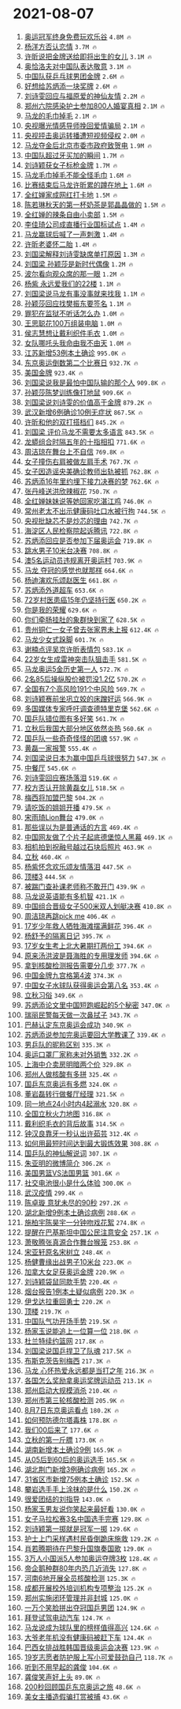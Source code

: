 # 2021-08-07

1. [奥运冠军终身免费玩欢乐谷](https://s.weibo.com/weibo?q=%23%E5%A5%A5%E8%BF%90%E5%86%A0%E5%86%9B%E7%BB%88%E8%BA%AB%E5%85%8D%E8%B4%B9%E7%8E%A9%E6%AC%A2%E4%B9%90%E8%B0%B7%23&Refer=top) `4.8M 🔥`
1. [杨洋方否认恋情](https://s.weibo.com/weibo?q=%23%E6%9D%A8%E6%B4%8B%E6%96%B9%E5%90%A6%E8%AE%A4%E6%81%8B%E6%83%85%23&Refer=top) `3.7M 🔥`
1. [许昕说把金牌送给即将出生的女儿](https://s.weibo.com/weibo?q=%23%E8%AE%B8%E6%98%95%E8%AF%B4%E6%8A%8A%E9%87%91%E7%89%8C%E9%80%81%E7%BB%99%E5%8D%B3%E5%B0%86%E5%87%BA%E7%94%9F%E7%9A%84%E5%A5%B3%E5%84%BF%23&Refer=top) `3.1M 🔥`
1. [奥恰洛夫对中国队表达敬意](https://s.weibo.com/weibo?q=%23%E5%A5%A5%E6%81%B0%E6%B4%9B%E5%A4%AB%E5%AF%B9%E4%B8%AD%E5%9B%BD%E9%98%9F%E8%A1%A8%E8%BE%BE%E6%95%AC%E6%84%8F%23&Refer=top) `3.1M 🔥`
1. [中国队获乒乓球男团金牌](https://s.weibo.com/weibo?q=%23%E4%B8%AD%E5%9B%BD%E9%98%9F%E8%8E%B7%E4%B9%92%E4%B9%93%E7%90%83%E7%94%B7%E5%9B%A2%E9%87%91%E7%89%8C%23&Refer=top) `2.6M 🔥`
1. [好想给苏炳添一块奖牌](https://s.weibo.com/weibo?q=%23%E5%A5%BD%E6%83%B3%E7%BB%99%E8%8B%8F%E7%82%B3%E6%B7%BB%E4%B8%80%E5%9D%97%E5%A5%96%E7%89%8C%23&Refer=top) `2.6M 🔥`
1. [刘诗雯回应与福原爱的神仙友情](https://s.weibo.com/weibo?q=%23%E5%88%98%E8%AF%97%E9%9B%AF%E5%9B%9E%E5%BA%94%E4%B8%8E%E7%A6%8F%E5%8E%9F%E7%88%B1%E7%9A%84%E7%A5%9E%E4%BB%99%E5%8F%8B%E6%83%85%23&Refer=top) `2.2M 🔥`
1. [郑州六院感染护士参加800人婚宴真相](https://s.weibo.com/weibo?q=%23%E9%83%91%E5%B7%9E%E5%85%AD%E9%99%A2%E6%84%9F%E6%9F%93%E6%8A%A4%E5%A3%AB%E5%8F%82%E5%8A%A0800%E4%BA%BA%E5%A9%9A%E5%AE%B4%E7%9C%9F%E7%9B%B8%23&Refer=top) `2.1M 🔥`
1. [马龙的毛巾掉毛](https://s.weibo.com/weibo?q=%23%E9%A9%AC%E9%BE%99%E7%9A%84%E6%AF%9B%E5%B7%BE%E6%8E%89%E6%AF%9B%23&Refer=top) `2.1M 🔥`
1. [央视曝光情感导师挽回爱情骗局](https://s.weibo.com/weibo?q=%23%E5%A4%AE%E8%A7%86%E6%9B%9D%E5%85%89%E6%83%85%E6%84%9F%E5%AF%BC%E5%B8%88%E6%8C%BD%E5%9B%9E%E7%88%B1%E6%83%85%E9%AA%97%E5%B1%80%23&Refer=top) `2.1M 🔥`
1. [央视抨击奥运转播遭短视频侵权](https://s.weibo.com/weibo?q=%23%E5%A4%AE%E8%A7%86%E6%8A%A8%E5%87%BB%E5%A5%A5%E8%BF%90%E8%BD%AC%E6%92%AD%E9%81%AD%E7%9F%AD%E8%A7%86%E9%A2%91%E4%BE%B5%E6%9D%83%23&Refer=top) `2.0M 🔥`
1. [马龙夺金后北京市委市政府致贺电](https://s.weibo.com/weibo?q=%23%E9%A9%AC%E9%BE%99%E5%A4%BA%E9%87%91%E5%90%8E%E5%8C%97%E4%BA%AC%E5%B8%82%E5%A7%94%E5%B8%82%E6%94%BF%E5%BA%9C%E8%87%B4%E8%B4%BA%E7%94%B5%23&Refer=top) `1.9M 🔥`
1. [中国队超过牙买加的瞬间](https://s.weibo.com/weibo?q=%23%E4%B8%AD%E5%9B%BD%E9%98%9F%E8%B6%85%E8%BF%87%E7%89%99%E4%B9%B0%E5%8A%A0%E7%9A%84%E7%9E%AC%E9%97%B4%23&Refer=top) `1.7M 🔥`
1. [刘诗颖获女子标枪金牌](https://s.weibo.com/weibo?q=%23%E5%88%98%E8%AF%97%E9%A2%96%E8%8E%B7%E5%A5%B3%E5%AD%90%E6%A0%87%E6%9E%AA%E9%87%91%E7%89%8C%23&Refer=top) `1.7M 🔥`
1. [马龙毛巾掉毛不能全怪毛巾](https://s.weibo.com/weibo?q=%23%E9%A9%AC%E9%BE%99%E6%AF%9B%E5%B7%BE%E6%8E%89%E6%AF%9B%E4%B8%8D%E8%83%BD%E5%85%A8%E6%80%AA%E6%AF%9B%E5%B7%BE%23&Refer=top) `1.6M 🔥`
1. [比赛结束后马龙许昕累的蹲在地上](https://s.weibo.com/weibo?q=%23%E6%AF%94%E8%B5%9B%E7%BB%93%E6%9D%9F%E5%90%8E%E9%A9%AC%E9%BE%99%E8%AE%B8%E6%98%95%E7%B4%AF%E7%9A%84%E8%B9%B2%E5%9C%A8%E5%9C%B0%E4%B8%8A%23&Refer=top) `1.6M 🔥`
1. [全红婵家成网红打卡地](https://s.weibo.com/weibo?q=%23%E5%85%A8%E7%BA%A2%E5%A9%B5%E5%AE%B6%E6%88%90%E7%BD%91%E7%BA%A2%E6%89%93%E5%8D%A1%E5%9C%B0%23&Refer=top) `1.5M 🔥`
1. [陈若琳秋天的第一杯奶茶是郭晶晶做的](https://s.weibo.com/weibo?q=%23%E9%99%88%E8%8B%A5%E7%90%B3%E7%A7%8B%E5%A4%A9%E7%9A%84%E7%AC%AC%E4%B8%80%E6%9D%AF%E5%A5%B6%E8%8C%B6%E6%98%AF%E9%83%AD%E6%99%B6%E6%99%B6%E5%81%9A%E7%9A%84%23&Refer=top) `1.5M 🔥`
1. [全红婵的辣条自由小卖部](https://s.weibo.com/weibo?q=%23%E5%85%A8%E7%BA%A2%E5%A9%B5%E7%9A%84%E8%BE%A3%E6%9D%A1%E8%87%AA%E7%94%B1%E5%B0%8F%E5%8D%96%E9%83%A8%23&Refer=top) `1.5M 🔥`
1. [李佳琦公司成直播行业国标试点](https://s.weibo.com/weibo?q=%23%E6%9D%8E%E4%BD%B3%E7%90%A6%E5%85%AC%E5%8F%B8%E6%88%90%E7%9B%B4%E6%92%AD%E8%A1%8C%E4%B8%9A%E5%9B%BD%E6%A0%87%E8%AF%95%E7%82%B9%23&Refer=top) `1.4M 🔥`
1. [马龙赢球后喊了一声刺激](https://s.weibo.com/weibo?q=%23%E9%A9%AC%E9%BE%99%E8%B5%A2%E7%90%83%E5%90%8E%E5%96%8A%E4%BA%86%E4%B8%80%E5%A3%B0%E5%88%BA%E6%BF%80%23&Refer=top) `1.4M 🔥`
1. [许昕老婆怀二胎](https://s.weibo.com/weibo?q=%23%E8%AE%B8%E6%98%95%E8%80%81%E5%A9%86%E6%80%80%E4%BA%8C%E8%83%8E%23&Refer=top) `1.4M 🔥`
1. [刘国梁解释刘诗雯缺席单打原因](https://s.weibo.com/weibo?q=%23%E5%88%98%E5%9B%BD%E6%A2%81%E8%A7%A3%E9%87%8A%E5%88%98%E8%AF%97%E9%9B%AF%E7%BC%BA%E5%B8%AD%E5%8D%95%E6%89%93%E5%8E%9F%E5%9B%A0%23&Refer=top) `1.3M 🔥`
1. [刘国梁 孙颖莎是新时代偶像](https://s.weibo.com/weibo?q=%E5%88%98%E5%9B%BD%E6%A2%81%20%E5%AD%99%E9%A2%96%E8%8E%8E%E6%98%AF%E6%96%B0%E6%97%B6%E4%BB%A3%E5%81%B6%E5%83%8F&Refer=top) `1.2M 🔥`
1. [波尔看向观众席的那一眼](https://s.weibo.com/weibo?q=%23%E6%B3%A2%E5%B0%94%E7%9C%8B%E5%90%91%E8%A7%82%E4%BC%97%E5%B8%AD%E7%9A%84%E9%82%A3%E4%B8%80%E7%9C%BC%23&Refer=top) `1.2M 🔥`
1. [杨紫 永远爱我们的22楼](https://s.weibo.com/weibo?q=%E6%9D%A8%E7%B4%AB%20%E6%B0%B8%E8%BF%9C%E7%88%B1%E6%88%91%E4%BB%AC%E7%9A%8422%E6%A5%BC&Refer=top) `1.1M 🔥`
1. [刘国梁说马龙有事没事就来找我](https://s.weibo.com/weibo?q=%23%E5%88%98%E5%9B%BD%E6%A2%81%E8%AF%B4%E9%A9%AC%E9%BE%99%E6%9C%89%E4%BA%8B%E6%B2%A1%E4%BA%8B%E5%B0%B1%E6%9D%A5%E6%89%BE%E6%88%91%23&Refer=top) `1.1M 🔥`
1. [孙颖莎回应找樊振东要签名](https://s.weibo.com/weibo?q=%23%E5%AD%99%E9%A2%96%E8%8E%8E%E5%9B%9E%E5%BA%94%E6%89%BE%E6%A8%8A%E6%8C%AF%E4%B8%9C%E8%A6%81%E7%AD%BE%E5%90%8D%23&Refer=top) `1.1M 🔥`
1. [罪犯在监狱不听话怎么办](https://s.weibo.com/weibo?q=%23%E7%BD%AA%E7%8A%AF%E5%9C%A8%E7%9B%91%E7%8B%B1%E4%B8%8D%E5%90%AC%E8%AF%9D%E6%80%8E%E4%B9%88%E5%8A%9E%23&Refer=top) `1.0M 🔥`
1. [王思聪花100万组装电脑](https://s.weibo.com/weibo?q=%23%E7%8E%8B%E6%80%9D%E8%81%AA%E8%8A%B1100%E4%B8%87%E7%BB%84%E8%A3%85%E7%94%B5%E8%84%91%23&Refer=top) `1.0M 🔥`
1. [侯志慧想让戴利织件毛衣](https://s.weibo.com/weibo?q=%23%E4%BE%AF%E5%BF%97%E6%85%A7%E6%83%B3%E8%AE%A9%E6%88%B4%E5%88%A9%E7%BB%87%E4%BB%B6%E6%AF%9B%E8%A1%A3%23&Refer=top) `1.0M 🔥`
1. [女队哪吒头我命由我不由天](https://s.weibo.com/weibo?q=%23%E5%A5%B3%E9%98%9F%E5%93%AA%E5%90%92%E5%A4%B4%E6%88%91%E5%91%BD%E7%94%B1%E6%88%91%E4%B8%8D%E7%94%B1%E5%A4%A9%23&Refer=top) `1.0M 🔥`
1. [江苏新增53例本土确诊](https://s.weibo.com/weibo?q=%23%E6%B1%9F%E8%8B%8F%E6%96%B0%E5%A2%9E53%E4%BE%8B%E6%9C%AC%E5%9C%9F%E7%A1%AE%E8%AF%8A%23&Refer=top) `995.0K 🔥`
1. [东京奥运倒数第二个比赛日](https://s.weibo.com/weibo?q=%23%E4%B8%9C%E4%BA%AC%E5%A5%A5%E8%BF%90%E5%80%92%E6%95%B0%E7%AC%AC%E4%BA%8C%E4%B8%AA%E6%AF%94%E8%B5%9B%E6%97%A5%23&Refer=top) `932.7K 🔥`
1. [美国金牌](https://s.weibo.com/weibo?q=%E7%BE%8E%E5%9B%BD%E9%87%91%E7%89%8C&Refer=top) `923.4K 🔥`
1. [刘国梁说我是最怕中国队输的那个人](https://s.weibo.com/weibo?q=%23%E5%88%98%E5%9B%BD%E6%A2%81%E8%AF%B4%E6%88%91%E6%98%AF%E6%9C%80%E6%80%95%E4%B8%AD%E5%9B%BD%E9%98%9F%E8%BE%93%E7%9A%84%E9%82%A3%E4%B8%AA%E4%BA%BA%23&Refer=top) `909.8K 🔥`
1. [孙颖莎陈梦训练像打地鼠](https://s.weibo.com/weibo?q=%23%E5%AD%99%E9%A2%96%E8%8E%8E%E9%99%88%E6%A2%A6%E8%AE%AD%E7%BB%83%E5%83%8F%E6%89%93%E5%9C%B0%E9%BC%A0%23&Refer=top) `909.6K 🔥`
1. [刘国梁说刘诗雯的价值高于金牌](https://s.weibo.com/weibo?q=%23%E5%88%98%E5%9B%BD%E6%A2%81%E8%AF%B4%E5%88%98%E8%AF%97%E9%9B%AF%E7%9A%84%E4%BB%B7%E5%80%BC%E9%AB%98%E4%BA%8E%E9%87%91%E7%89%8C%23&Refer=top) `879.2K 🔥`
1. [武汉新增6例确诊10例无症状](https://s.weibo.com/weibo?q=%23%E6%AD%A6%E6%B1%89%E6%96%B0%E5%A2%9E6%E4%BE%8B%E7%A1%AE%E8%AF%8A10%E4%BE%8B%E6%97%A0%E7%97%87%E7%8A%B6%23&Refer=top) `867.5K 🔥`
1. [许昕和他的双打搭档们](https://s.weibo.com/weibo?q=%23%E8%AE%B8%E6%98%95%E5%92%8C%E4%BB%96%E7%9A%84%E5%8F%8C%E6%89%93%E6%90%AD%E6%A1%A3%E4%BB%AC%23&Refer=top) `845.2K 🔥`
1. [刘国梁 评价马龙不需要太多语言](https://s.weibo.com/weibo?q=%E5%88%98%E5%9B%BD%E6%A2%81%20%E8%AF%84%E4%BB%B7%E9%A9%AC%E9%BE%99%E4%B8%8D%E9%9C%80%E8%A6%81%E5%A4%AA%E5%A4%9A%E8%AF%AD%E8%A8%80&Refer=top) `843.5K 🔥`
1. [龙蟒组合时隔五年的十指相扣](https://s.weibo.com/weibo?q=%23%E9%BE%99%E8%9F%92%E7%BB%84%E5%90%88%E6%97%B6%E9%9A%94%E4%BA%94%E5%B9%B4%E7%9A%84%E5%8D%81%E6%8C%87%E7%9B%B8%E6%89%A3%23&Refer=top) `771.6K 🔥`
1. [周洁琼在舞台上不自信](https://s.weibo.com/weibo?q=%23%E5%91%A8%E6%B4%81%E7%90%BC%E5%9C%A8%E8%88%9E%E5%8F%B0%E4%B8%8A%E4%B8%8D%E8%87%AA%E4%BF%A1%23&Refer=top) `769.8K 🔥`
1. [女子撞伤右肩被做左肩手术](https://s.weibo.com/weibo?q=%23%E5%A5%B3%E5%AD%90%E6%92%9E%E4%BC%A4%E5%8F%B3%E8%82%A9%E8%A2%AB%E5%81%9A%E5%B7%A6%E8%82%A9%E6%89%8B%E6%9C%AF%23&Refer=top) `767.7K 🔥`
1. [女子因造谣央美确诊教师出轨被抓](https://s.weibo.com/weibo?q=%23%E5%A5%B3%E5%AD%90%E5%9B%A0%E9%80%A0%E8%B0%A3%E5%A4%AE%E7%BE%8E%E7%A1%AE%E8%AF%8A%E6%95%99%E5%B8%88%E5%87%BA%E8%BD%A8%E8%A2%AB%E6%8A%93%23&Refer=top) `762.8K 🔥`
1. [苏炳添16年里约埋下接力决赛的梦](https://s.weibo.com/weibo?q=%23%E8%8B%8F%E7%82%B3%E6%B7%BB16%E5%B9%B4%E9%87%8C%E7%BA%A6%E5%9F%8B%E4%B8%8B%E6%8E%A5%E5%8A%9B%E5%86%B3%E8%B5%9B%E7%9A%84%E6%A2%A6%23&Refer=top) `762.6K 🔥`
1. [张丹峰送洪欣辣椒花](https://s.weibo.com/weibo?q=%23%E5%BC%A0%E4%B8%B9%E5%B3%B0%E9%80%81%E6%B4%AA%E6%AC%A3%E8%BE%A3%E6%A4%92%E8%8A%B1%23&Refer=top) `750.7K 🔥`
1. [全红婵妹妹说等她回家吃湛江鸡](https://s.weibo.com/weibo?q=%23%E5%85%A8%E7%BA%A2%E5%A9%B5%E5%A6%B9%E5%A6%B9%E8%AF%B4%E7%AD%89%E5%A5%B9%E5%9B%9E%E5%AE%B6%E5%90%83%E6%B9%9B%E6%B1%9F%E9%B8%A1%23&Refer=top) `746.0K 🔥`
1. [常州老太不出示健康码吐口水被行拘](https://s.weibo.com/weibo?q=%23%E5%B8%B8%E5%B7%9E%E8%80%81%E5%A4%AA%E4%B8%8D%E5%87%BA%E7%A4%BA%E5%81%A5%E5%BA%B7%E7%A0%81%E5%90%90%E5%8F%A3%E6%B0%B4%E8%A2%AB%E8%A1%8C%E6%8B%98%23&Refer=top) `744.5K 🔥`
1. [央视批缺芯不是炒芯的理由](https://s.weibo.com/weibo?q=%23%E5%A4%AE%E8%A7%86%E6%89%B9%E7%BC%BA%E8%8A%AF%E4%B8%8D%E6%98%AF%E7%82%92%E8%8A%AF%E7%9A%84%E7%90%86%E7%94%B1%23&Refer=top) `742.7K 🔥`
1. [海淀区人民检察院起诉腾讯](https://s.weibo.com/weibo?q=%23%E6%B5%B7%E6%B7%80%E5%8C%BA%E4%BA%BA%E6%B0%91%E6%A3%80%E5%AF%9F%E9%99%A2%E8%B5%B7%E8%AF%89%E8%85%BE%E8%AE%AF%23&Refer=top) `722.8K 🔥`
1. [苏炳添回应是否参加下届奥运会](https://s.weibo.com/weibo?q=%23%E8%8B%8F%E7%82%B3%E6%B7%BB%E5%9B%9E%E5%BA%94%E6%98%AF%E5%90%A6%E5%8F%82%E5%8A%A0%E4%B8%8B%E5%B1%8A%E5%A5%A5%E8%BF%90%E4%BC%9A%23&Refer=top) `719.8K 🔥`
1. [跳水男子10米台决赛](https://s.weibo.com/weibo?q=%23%E8%B7%B3%E6%B0%B4%E7%94%B7%E5%AD%9010%E7%B1%B3%E5%8F%B0%E5%86%B3%E8%B5%9B%23&Refer=top) `708.8K 🔥`
1. [澳5名运动员违规离开奥运村](https://s.weibo.com/weibo?q=%23%E6%BE%B35%E5%90%8D%E8%BF%90%E5%8A%A8%E5%91%98%E8%BF%9D%E8%A7%84%E7%A6%BB%E5%BC%80%E5%A5%A5%E8%BF%90%E6%9D%91%23&Refer=top) `703.9K 🔥`
1. [马龙 夺冠的感觉也就那样](https://s.weibo.com/weibo?q=%E9%A9%AC%E9%BE%99%20%E5%A4%BA%E5%86%A0%E7%9A%84%E6%84%9F%E8%A7%89%E4%B9%9F%E5%B0%B1%E9%82%A3%E6%A0%B7&Refer=top) `664.6K 🔥`
1. [杨迪演欢乐颂赵医生](https://s.weibo.com/weibo?q=%23%E6%9D%A8%E8%BF%AA%E6%BC%94%E6%AC%A2%E4%B9%90%E9%A2%82%E8%B5%B5%E5%8C%BB%E7%94%9F%23&Refer=top) `661.8K 🔥`
1. [苏炳添外道超车](https://s.weibo.com/weibo?q=%23%E8%8B%8F%E7%82%B3%E6%B7%BB%E5%A4%96%E9%81%93%E8%B6%85%E8%BD%A6%23&Refer=top) `653.6K 🔥`
1. [72岁村医患癌15年仍坚持行医](https://s.weibo.com/weibo?q=%2372%E5%B2%81%E6%9D%91%E5%8C%BB%E6%82%A3%E7%99%8C15%E5%B9%B4%E4%BB%8D%E5%9D%9A%E6%8C%81%E8%A1%8C%E5%8C%BB%23&Refer=top) `650.2K 🔥`
1. [你是我的荣耀](https://s.weibo.com/weibo?q=%E4%BD%A0%E6%98%AF%E6%88%91%E7%9A%84%E8%8D%A3%E8%80%80&Refer=top) `629.6K 🔥`
1. [你们牵肠挂肚的象群快到家了](https://s.weibo.com/weibo?q=%23%E4%BD%A0%E4%BB%AC%E7%89%B5%E8%82%A0%E6%8C%82%E8%82%9A%E7%9A%84%E8%B1%A1%E7%BE%A4%E5%BF%AB%E5%88%B0%E5%AE%B6%E4%BA%86%23&Refer=top) `628.5K 🔥`
1. [贵州铜仁一女子曾去张家界未上报](https://s.weibo.com/weibo?q=%23%E8%B4%B5%E5%B7%9E%E9%93%9C%E4%BB%81%E4%B8%80%E5%A5%B3%E5%AD%90%E6%9B%BE%E5%8E%BB%E5%BC%A0%E5%AE%B6%E7%95%8C%E6%9C%AA%E4%B8%8A%E6%8A%A5%23&Refer=top) `612.4K 🔥`
1. [马龙少女式跺脚](https://s.weibo.com/weibo?q=%23%E9%A9%AC%E9%BE%99%E5%B0%91%E5%A5%B3%E5%BC%8F%E8%B7%BA%E8%84%9A%23&Refer=top) `601.7K 🔥`
1. [谢楠点评吴京许昕表情包](https://s.weibo.com/weibo?q=%23%E8%B0%A2%E6%A5%A0%E7%82%B9%E8%AF%84%E5%90%B4%E4%BA%AC%E8%AE%B8%E6%98%95%E8%A1%A8%E6%83%85%E5%8C%85%23&Refer=top) `583.1K 🔥`
1. [22岁女生成雷神突击队狙击手](https://s.weibo.com/weibo?q=%2322%E5%B2%81%E5%A5%B3%E7%94%9F%E6%88%90%E9%9B%B7%E7%A5%9E%E7%AA%81%E5%87%BB%E9%98%9F%E7%8B%99%E5%87%BB%E6%89%8B%23&Refer=top) `581.5K 🔥`
1. [马龙奥运5金历史第一人](https://s.weibo.com/weibo?q=%23%E9%A9%AC%E9%BE%99%E5%A5%A5%E8%BF%905%E9%87%91%E5%8E%86%E5%8F%B2%E7%AC%AC%E4%B8%80%E4%BA%BA%23&Refer=top) `572.7K 🔥`
1. [2名85后操纵股价被罚没1.2亿](https://s.weibo.com/weibo?q=%232%E5%90%8D85%E5%90%8E%E6%93%8D%E7%BA%B5%E8%82%A1%E4%BB%B7%E8%A2%AB%E7%BD%9A%E6%B2%A11.2%E4%BA%BF%23&Refer=top) `570.2K 🔥`
1. [全国有7个高风险191个中风险](https://s.weibo.com/weibo?q=%23%E5%85%A8%E5%9B%BD%E6%9C%897%E4%B8%AA%E9%AB%98%E9%A3%8E%E9%99%A9191%E4%B8%AA%E4%B8%AD%E9%A3%8E%E9%99%A9%23&Refer=top) `569.7K 🔥`
1. [刘诗颖赛前坐巩立姣的床蹭好运](https://s.weibo.com/weibo?q=%23%E5%88%98%E8%AF%97%E9%A2%96%E8%B5%9B%E5%89%8D%E5%9D%90%E5%B7%A9%E7%AB%8B%E5%A7%A3%E7%9A%84%E5%BA%8A%E8%B9%AD%E5%A5%BD%E8%BF%90%23&Refer=top) `566.9K 🔥`
1. [多国媒体专家呼吁调查德特里克堡](https://s.weibo.com/weibo?q=%23%E5%A4%9A%E5%9B%BD%E5%AA%92%E4%BD%93%E4%B8%93%E5%AE%B6%E5%91%BC%E5%90%81%E8%B0%83%E6%9F%A5%E5%BE%B7%E7%89%B9%E9%87%8C%E5%85%8B%E5%A0%A1%23&Refer=top) `562.6K 🔥`
1. [国乒队错位图有多好笑](https://s.weibo.com/weibo?q=%23%E5%9B%BD%E4%B9%92%E9%98%9F%E9%94%99%E4%BD%8D%E5%9B%BE%E6%9C%89%E5%A4%9A%E5%A5%BD%E7%AC%91%23&Refer=top) `561.7K 🔥`
1. [立秋后我国大部分地区依然炎热](https://s.weibo.com/weibo?q=%23%E7%AB%8B%E7%A7%8B%E5%90%8E%E6%88%91%E5%9B%BD%E5%A4%A7%E9%83%A8%E5%88%86%E5%9C%B0%E5%8C%BA%E4%BE%9D%E7%84%B6%E7%82%8E%E7%83%AD%23&Refer=top) `560.6K 🔥`
1. [国乒队一些奇奇怪怪的团魂](https://s.weibo.com/weibo?q=%23%E5%9B%BD%E4%B9%92%E9%98%9F%E4%B8%80%E4%BA%9B%E5%A5%87%E5%A5%87%E6%80%AA%E6%80%AA%E7%9A%84%E5%9B%A2%E9%AD%82%23&Refer=top) `557.9K 🔥`
1. [黄磊一家报警](https://s.weibo.com/weibo?q=%23%E9%BB%84%E7%A3%8A%E4%B8%80%E5%AE%B6%E6%8A%A5%E8%AD%A6%23&Refer=top) `555.4K 🔥`
1. [刘国梁说日本为赢中国乒乓球很努力](https://s.weibo.com/weibo?q=%23%E5%88%98%E5%9B%BD%E6%A2%81%E8%AF%B4%E6%97%A5%E6%9C%AC%E4%B8%BA%E8%B5%A2%E4%B8%AD%E5%9B%BD%E4%B9%92%E4%B9%93%E7%90%83%E5%BE%88%E5%8A%AA%E5%8A%9B%23&Refer=top) `547.3K 🔥`
1. [中餐厅](https://s.weibo.com/weibo?q=%E4%B8%AD%E9%A4%90%E5%8E%85&Refer=top) `545.6K 🔥`
1. [刘诗雯回应赛场落泪](https://s.weibo.com/weibo?q=%23%E5%88%98%E8%AF%97%E9%9B%AF%E5%9B%9E%E5%BA%94%E8%B5%9B%E5%9C%BA%E8%90%BD%E6%B3%AA%23&Refer=top) `519.6K 🔥`
1. [校方否认开除黄磊女儿](https://s.weibo.com/weibo?q=%23%E6%A0%A1%E6%96%B9%E5%90%A6%E8%AE%A4%E5%BC%80%E9%99%A4%E9%BB%84%E7%A3%8A%E5%A5%B3%E5%84%BF%23&Refer=top) `518.5K 🔥`
1. [梅西将加盟巴黎](https://s.weibo.com/weibo?q=%23%E6%A2%85%E8%A5%BF%E5%B0%86%E5%8A%A0%E7%9B%9F%E5%B7%B4%E9%BB%8E%23&Refer=top) `504.2K 🔥`
1. [请吃饭的姐姐开播](https://s.weibo.com/weibo?q=%23%E8%AF%B7%E5%90%83%E9%A5%AD%E7%9A%84%E5%A7%90%E5%A7%90%E5%BC%80%E6%92%AD%23&Refer=top) `479.5K 🔥`
1. [宋雨琦Lion舞台](https://s.weibo.com/weibo?q=%23%E5%AE%8B%E9%9B%A8%E7%90%A6Lion%E8%88%9E%E5%8F%B0%23&Refer=top) `479.0K 🔥`
1. [那些误以为是普通话的方言](https://s.weibo.com/weibo?q=%23%E9%82%A3%E4%BA%9B%E8%AF%AF%E4%BB%A5%E4%B8%BA%E6%98%AF%E6%99%AE%E9%80%9A%E8%AF%9D%E7%9A%84%E6%96%B9%E8%A8%80%23&Refer=top) `469.4K 🔥`
1. [中国网友做了个片子起底德堡惊人黑幕](https://s.weibo.com/weibo?q=%23%E4%B8%AD%E5%9B%BD%E7%BD%91%E5%8F%8B%E5%81%9A%E4%BA%86%E4%B8%AA%E7%89%87%E5%AD%90%E8%B5%B7%E5%BA%95%E5%BE%B7%E5%A0%A1%E6%83%8A%E4%BA%BA%E9%BB%91%E5%B9%95%23&Refer=top) `469.1K 🔥`
1. [相机拍到祝融号越过石块后照片](https://s.weibo.com/weibo?q=%23%E7%9B%B8%E6%9C%BA%E6%8B%8D%E5%88%B0%E7%A5%9D%E8%9E%8D%E5%8F%B7%E8%B6%8A%E8%BF%87%E7%9F%B3%E5%9D%97%E5%90%8E%E7%85%A7%E7%89%87%23&Refer=top) `463.9K 🔥`
1. [立秋](https://s.weibo.com/weibo?q=%23%E7%AB%8B%E7%A7%8B%23&Refer=top) `460.4K 🔥`
1. [杨紫怀念欢乐颂友情落泪](https://s.weibo.com/weibo?q=%23%E6%9D%A8%E7%B4%AB%E6%80%80%E5%BF%B5%E6%AC%A2%E4%B9%90%E9%A2%82%E5%8F%8B%E6%83%85%E8%90%BD%E6%B3%AA%23&Refer=top) `447.5K 🔥`
1. [顶楼3](https://s.weibo.com/weibo?q=%E9%A1%B6%E6%A5%BC3&Refer=top) `444.5K 🔥`
1. [被踹门查补课老师称不敢开门](https://s.weibo.com/weibo?q=%23%E8%A2%AB%E8%B8%B9%E9%97%A8%E6%9F%A5%E8%A1%A5%E8%AF%BE%E8%80%81%E5%B8%88%E7%A7%B0%E4%B8%8D%E6%95%A2%E5%BC%80%E9%97%A8%23&Refer=top) `439.9K 🔥`
1. [马龙说英语能有多机智](https://s.weibo.com/weibo?q=%23%E9%A9%AC%E9%BE%99%E8%AF%B4%E8%8B%B1%E8%AF%AD%E8%83%BD%E6%9C%89%E5%A4%9A%E6%9C%BA%E6%99%BA%23&Refer=top) `421.1K 🔥`
1. [中国组合晋级女子500米双人划艇决赛](https://s.weibo.com/weibo?q=%23%E4%B8%AD%E5%9B%BD%E7%BB%84%E5%90%88%E6%99%8B%E7%BA%A7%E5%A5%B3%E5%AD%90500%E7%B1%B3%E5%8F%8C%E4%BA%BA%E5%88%92%E8%89%87%E5%86%B3%E8%B5%9B%23&Refer=top) `410.8K 🔥`
1. [周洁琼再跳pick me](https://s.weibo.com/weibo?q=%E5%91%A8%E6%B4%81%E7%90%BC%E5%86%8D%E8%B7%B3pick%20me&Refer=top) `406.4K 🔥`
1. [17岁少年救人牺牲海滩摆满鲜花](https://s.weibo.com/weibo?q=%2317%E5%B2%81%E5%B0%91%E5%B9%B4%E6%95%91%E4%BA%BA%E7%89%BA%E7%89%B2%E6%B5%B7%E6%BB%A9%E6%91%86%E6%BB%A1%E9%B2%9C%E8%8A%B1%23&Refer=top) `396.4K 🔥`
1. [杨舒予的隔离日记](https://s.weibo.com/weibo?q=%23%E6%9D%A8%E8%88%92%E4%BA%88%E7%9A%84%E9%9A%94%E7%A6%BB%E6%97%A5%E8%AE%B0%23&Refer=top) `395.7K 🔥`
1. [17岁女生考上北大暑期打两份工](https://s.weibo.com/weibo?q=%2317%E5%B2%81%E5%A5%B3%E7%94%9F%E8%80%83%E4%B8%8A%E5%8C%97%E5%A4%A7%E6%9A%91%E6%9C%9F%E6%89%93%E4%B8%A4%E4%BB%BD%E5%B7%A5%23&Refer=top) `394.6K 🔥`
1. [原来汤洪波是聂海胜的专用理发师](https://s.weibo.com/weibo?q=%23%E5%8E%9F%E6%9D%A5%E6%B1%A4%E6%B4%AA%E6%B3%A2%E6%98%AF%E8%81%82%E6%B5%B7%E8%83%9C%E7%9A%84%E4%B8%93%E7%94%A8%E7%90%86%E5%8F%91%E5%B8%88%23&Refer=top) `394.6K 🔥`
1. [拿到核酸检测报告需要分几步](https://s.weibo.com/weibo?q=%23%E6%8B%BF%E5%88%B0%E6%A0%B8%E9%85%B8%E6%A3%80%E6%B5%8B%E6%8A%A5%E5%91%8A%E9%9C%80%E8%A6%81%E5%88%86%E5%87%A0%E6%AD%A5%23&Refer=top) `377.7K 🔥`
1. [中国金牌九宫格第4波](https://s.weibo.com/weibo?q=%23%E4%B8%AD%E5%9B%BD%E9%87%91%E7%89%8C%E4%B9%9D%E5%AE%AB%E6%A0%BC%E7%AC%AC4%E6%B3%A2%23&Refer=top) `374.3K 🔥`
1. [中国女子水球队获得奥运会第八名](https://s.weibo.com/weibo?q=%23%E4%B8%AD%E5%9B%BD%E5%A5%B3%E5%AD%90%E6%B0%B4%E7%90%83%E9%98%9F%E8%8E%B7%E5%BE%97%E5%A5%A5%E8%BF%90%E4%BC%9A%E7%AC%AC%E5%85%AB%E5%90%8D%23&Refer=top) `353.4K 🔥`
1. [立秋习俗](https://s.weibo.com/weibo?q=%E7%AB%8B%E7%A7%8B%E4%B9%A0%E4%BF%97&Refer=top) `349.6K 🔥`
1. [苏炳添论文里中国短跑崛起的5个秘密](https://s.weibo.com/weibo?q=%23%E8%8B%8F%E7%82%B3%E6%B7%BB%E8%AE%BA%E6%96%87%E9%87%8C%E4%B8%AD%E5%9B%BD%E7%9F%AD%E8%B7%91%E5%B4%9B%E8%B5%B7%E7%9A%845%E4%B8%AA%E7%A7%98%E5%AF%86%23&Refer=top) `347.0K 🔥`
1. [瑞丽民警每天做一次鼻拭子](https://s.weibo.com/weibo?q=%23%E7%91%9E%E4%B8%BD%E6%B0%91%E8%AD%A6%E6%AF%8F%E5%A4%A9%E5%81%9A%E4%B8%80%E6%AC%A1%E9%BC%BB%E6%8B%AD%E5%AD%90%23&Refer=top) `343.7K 🔥`
1. [巴赫认定东京奥运会成功](https://s.weibo.com/weibo?q=%23%E5%B7%B4%E8%B5%AB%E8%AE%A4%E5%AE%9A%E4%B8%9C%E4%BA%AC%E5%A5%A5%E8%BF%90%E4%BC%9A%E6%88%90%E5%8A%9F%23&Refer=top) `340.9K 🔥`
1. [苏炳添说参加完奥运要回大学教课了](https://s.weibo.com/weibo?q=%23%E8%8B%8F%E7%82%B3%E6%B7%BB%E8%AF%B4%E5%8F%82%E5%8A%A0%E5%AE%8C%E5%A5%A5%E8%BF%90%E8%A6%81%E5%9B%9E%E5%A4%A7%E5%AD%A6%E6%95%99%E8%AF%BE%E4%BA%86%23&Refer=top) `339.4K 🔥`
1. [男乒队的昵称区别](https://s.weibo.com/weibo?q=%23%E7%94%B7%E4%B9%92%E9%98%9F%E7%9A%84%E6%98%B5%E7%A7%B0%E5%8C%BA%E5%88%AB%23&Refer=top) `335.3K 🔥`
1. [奥运口罩厂家称未对外销售](https://s.weibo.com/weibo?q=%23%E5%A5%A5%E8%BF%90%E5%8F%A3%E7%BD%A9%E5%8E%82%E5%AE%B6%E7%A7%B0%E6%9C%AA%E5%AF%B9%E5%A4%96%E9%94%80%E5%94%AE%23&Refer=top) `332.2K 🔥`
1. [上海中介卖房明暗两个价](https://s.weibo.com/weibo?q=%23%E4%B8%8A%E6%B5%B7%E4%B8%AD%E4%BB%8B%E5%8D%96%E6%88%BF%E6%98%8E%E6%9A%97%E4%B8%A4%E4%B8%AA%E4%BB%B7%23&Refer=top) `329.8K 🔥`
1. [郑州人做核酸有多拼](https://s.weibo.com/weibo?q=%23%E9%83%91%E5%B7%9E%E4%BA%BA%E5%81%9A%E6%A0%B8%E9%85%B8%E6%9C%89%E5%A4%9A%E6%8B%BC%23&Refer=top) `325.4K 🔥`
1. [国乒东京奥运有多燃](https://s.weibo.com/weibo?q=%23%E5%9B%BD%E4%B9%92%E4%B8%9C%E4%BA%AC%E5%A5%A5%E8%BF%90%E6%9C%89%E5%A4%9A%E7%87%83%23&Refer=top) `324.0K 🔥`
1. [董岩磊转行做餐厅经理](https://s.weibo.com/weibo?q=%23%E8%91%A3%E5%B2%A9%E7%A3%8A%E8%BD%AC%E8%A1%8C%E5%81%9A%E9%A4%90%E5%8E%85%E7%BB%8F%E7%90%86%23&Refer=top) `321.5K 🔥`
1. [同一地点24小时内4起溺水](https://s.weibo.com/weibo?q=%23%E5%90%8C%E4%B8%80%E5%9C%B0%E7%82%B924%E5%B0%8F%E6%97%B6%E5%86%854%E8%B5%B7%E6%BA%BA%E6%B0%B4%23&Refer=top) `320.8K 🔥`
1. [全国立秋火力地图](https://s.weibo.com/weibo?q=%23%E5%85%A8%E5%9B%BD%E7%AB%8B%E7%A7%8B%E7%81%AB%E5%8A%9B%E5%9C%B0%E5%9B%BE%23&Refer=top) `316.8K 🔥`
1. [戴利织毛衣的背后故事](https://s.weibo.com/weibo?q=%23%E6%88%B4%E5%88%A9%E7%BB%87%E6%AF%9B%E8%A1%A3%E7%9A%84%E8%83%8C%E5%90%8E%E6%95%85%E4%BA%8B%23&Refer=top) `314.5K 🔥`
1. [钟汉良靠牙一秒认出许茹芸](https://s.weibo.com/weibo?q=%23%E9%92%9F%E6%B1%89%E8%89%AF%E9%9D%A0%E7%89%99%E4%B8%80%E7%A7%92%E8%AE%A4%E5%87%BA%E8%AE%B8%E8%8C%B9%E8%8A%B8%23&Refer=top) `312.4K 🔥`
1. [如何用最短时间达到最大锻炼效果](https://s.weibo.com/weibo?q=%23%E5%A6%82%E4%BD%95%E7%94%A8%E6%9C%80%E7%9F%AD%E6%97%B6%E9%97%B4%E8%BE%BE%E5%88%B0%E6%9C%80%E5%A4%A7%E9%94%BB%E7%82%BC%E6%95%88%E6%9E%9C%23&Refer=top) `308.8K 🔥`
1. [国乒队的神仙解说词](https://s.weibo.com/weibo?q=%23%E5%9B%BD%E4%B9%92%E9%98%9F%E7%9A%84%E7%A5%9E%E4%BB%99%E8%A7%A3%E8%AF%B4%E8%AF%8D%23&Refer=top) `307.1K 🔥`
1. [朱亚明的微博简介](https://s.weibo.com/weibo?q=%23%E6%9C%B1%E4%BA%9A%E6%98%8E%E7%9A%84%E5%BE%AE%E5%8D%9A%E7%AE%80%E4%BB%8B%23&Refer=top) `306.2K 🔥`
1. [美国男篮VS法国男篮](https://s.weibo.com/weibo?q=%23%E7%BE%8E%E5%9B%BD%E7%94%B7%E7%AF%AEVS%E6%B3%95%E5%9B%BD%E7%94%B7%E7%AF%AE%23&Refer=top) `301.6K 🔥`
1. [社交电池很小是什么体验](https://s.weibo.com/weibo?q=%23%E7%A4%BE%E4%BA%A4%E7%94%B5%E6%B1%A0%E5%BE%88%E5%B0%8F%E6%98%AF%E4%BB%80%E4%B9%88%E4%BD%93%E9%AA%8C%23&Refer=top) `300.0K 🔥`
1. [武汉疫情](https://s.weibo.com/weibo?q=%23%E6%AD%A6%E6%B1%89%E7%96%AB%E6%83%85%23&Refer=top) `299.4K 🔥`
1. [陈卓璇 意犹未尽的90秒](https://s.weibo.com/weibo?q=%E9%99%88%E5%8D%93%E7%92%87%20%E6%84%8F%E7%8A%B9%E6%9C%AA%E5%B0%BD%E7%9A%8490%E7%A7%92&Refer=top) `297.2K 🔥`
1. [湖北新增9例本土确诊病例](https://s.weibo.com/weibo?q=%23%E6%B9%96%E5%8C%97%E6%96%B0%E5%A2%9E9%E4%BE%8B%E6%9C%AC%E5%9C%9F%E7%A1%AE%E8%AF%8A%E7%97%85%E4%BE%8B%23&Refer=top) `288.6K 🔥`
1. [施柏宇陈昊宇一分钟吻戏花絮](https://s.weibo.com/weibo?q=%23%E6%96%BD%E6%9F%8F%E5%AE%87%E9%99%88%E6%98%8A%E5%AE%87%E4%B8%80%E5%88%86%E9%92%9F%E5%90%BB%E6%88%8F%E8%8A%B1%E7%B5%AE%23&Refer=top) `274.8K 🔥`
1. [提醒在巴基斯坦中国公民注意安全](https://s.weibo.com/weibo?q=%23%E6%8F%90%E9%86%92%E5%9C%A8%E5%B7%B4%E5%9F%BA%E6%96%AF%E5%9D%A6%E4%B8%AD%E5%9B%BD%E5%85%AC%E6%B0%91%E6%B3%A8%E6%84%8F%E5%AE%89%E5%85%A8%23&Refer=top) `257.1K 🔥`
1. [萧敬腾张真源合作舞台猴笼](https://s.weibo.com/weibo?q=%23%E8%90%A7%E6%95%AC%E8%85%BE%E5%BC%A0%E7%9C%9F%E6%BA%90%E5%90%88%E4%BD%9C%E8%88%9E%E5%8F%B0%E7%8C%B4%E7%AC%BC%23&Refer=top) `253.8K 🔥`
1. [宋亚轩原名宋树立](https://s.weibo.com/weibo?q=%23%E5%AE%8B%E4%BA%9A%E8%BD%A9%E5%8E%9F%E5%90%8D%E5%AE%8B%E6%A0%91%E7%AB%8B%23&Refer=top) `248.4K 🔥`
1. [杨健曹缘出战男子10米台](https://s.weibo.com/weibo?q=%23%E6%9D%A8%E5%81%A5%E6%9B%B9%E7%BC%98%E5%87%BA%E6%88%98%E7%94%B7%E5%AD%9010%E7%B1%B3%E5%8F%B0%23&Refer=top) `223.0K 🔥`
1. [加拿大女足获奥运金牌](https://s.weibo.com/weibo?q=%23%E5%8A%A0%E6%8B%BF%E5%A4%A7%E5%A5%B3%E8%B6%B3%E8%8E%B7%E5%A5%A5%E8%BF%90%E9%87%91%E7%89%8C%23&Refer=top) `220.9K 🔥`
1. [刘诗颖袋鼠同款手势](https://s.weibo.com/weibo?q=%23%E5%88%98%E8%AF%97%E9%A2%96%E8%A2%8B%E9%BC%A0%E5%90%8C%E6%AC%BE%E6%89%8B%E5%8A%BF%23&Refer=top) `220.4K 🔥`
1. [烟台报告1例本土疑似病例](https://s.weibo.com/weibo?q=%23%E7%83%9F%E5%8F%B0%E6%8A%A5%E5%91%8A1%E4%BE%8B%E6%9C%AC%E5%9C%9F%E7%96%91%E4%BC%BC%E7%97%85%E4%BE%8B%23&Refer=top) `220.3K 🔥`
1. [伊戈达拉重回勇士](https://s.weibo.com/weibo?q=%E4%BC%8A%E6%88%88%E8%BE%BE%E6%8B%89%E9%87%8D%E5%9B%9E%E5%8B%87%E5%A3%AB&Refer=top) `220.2K 🔥`
1. [顶楼](https://s.weibo.com/weibo?q=%E9%A1%B6%E6%A5%BC&Refer=top) `219.7K 🔥`
1. [中国队气功开场手势](https://s.weibo.com/weibo?q=%23%E4%B8%AD%E5%9B%BD%E9%98%9F%E6%B0%94%E5%8A%9F%E5%BC%80%E5%9C%BA%E6%89%8B%E5%8A%BF%23&Refer=top) `219.5K 🔥`
1. [杨家玉说能追上一位算一位](https://s.weibo.com/weibo?q=%23%E6%9D%A8%E5%AE%B6%E7%8E%89%E8%AF%B4%E8%83%BD%E8%BF%BD%E4%B8%8A%E4%B8%80%E4%BD%8D%E7%AE%97%E4%B8%80%E4%BD%8D%23&Refer=top) `218.0K 🔥`
1. [杜兰特续约篮网](https://s.weibo.com/weibo?q=%E6%9D%9C%E5%85%B0%E7%89%B9%E7%BB%AD%E7%BA%A6%E7%AF%AE%E7%BD%91&Refer=top) `217.8K 🔥`
1. [刘国梁说国乒捍卫了队魂](https://s.weibo.com/weibo?q=%23%E5%88%98%E5%9B%BD%E6%A2%81%E8%AF%B4%E5%9B%BD%E4%B9%92%E6%8D%8D%E5%8D%AB%E4%BA%86%E9%98%9F%E9%AD%82%23&Refer=top) `217.5K 🔥`
1. [布斯克茨告别梅西](https://s.weibo.com/weibo?q=%E5%B8%83%E6%96%AF%E5%85%8B%E8%8C%A8%E5%91%8A%E5%88%AB%E6%A2%85%E8%A5%BF&Refer=top) `217.3K 🔥`
1. [马龙 心怀热爱永远都是当打之年](https://s.weibo.com/weibo?q=%E9%A9%AC%E9%BE%99%20%E5%BF%83%E6%80%80%E7%83%AD%E7%88%B1%E6%B0%B8%E8%BF%9C%E9%83%BD%E6%98%AF%E5%BD%93%E6%89%93%E4%B9%8B%E5%B9%B4&Refer=top) `216.3K 🔥`
1. [各国怎么奖励拿奥运奖牌运动员](https://s.weibo.com/weibo?q=%23%E5%90%84%E5%9B%BD%E6%80%8E%E4%B9%88%E5%A5%96%E5%8A%B1%E6%8B%BF%E5%A5%A5%E8%BF%90%E5%A5%96%E7%89%8C%E8%BF%90%E5%8A%A8%E5%91%98%23&Refer=top) `213.1K 🔥`
1. [郑州启动大规模消杀](https://s.weibo.com/weibo?q=%23%E9%83%91%E5%B7%9E%E5%90%AF%E5%8A%A8%E5%A4%A7%E8%A7%84%E6%A8%A1%E6%B6%88%E6%9D%80%23&Refer=top) `210.4K 🔥`
1. [郑州市第三轮核酸检测](https://s.weibo.com/weibo?q=%23%E9%83%91%E5%B7%9E%E5%B8%82%E7%AC%AC%E4%B8%89%E8%BD%AE%E6%A0%B8%E9%85%B8%E6%A3%80%E6%B5%8B%23&Refer=top) `205.9K 🔥`
1. [8月7日东京奥运看点](https://s.weibo.com/weibo?q=%238%E6%9C%887%E6%97%A5%E4%B8%9C%E4%BA%AC%E5%A5%A5%E8%BF%90%E7%9C%8B%E7%82%B9%23&Refer=top) `180.2K 🔥`
1. [如何预防德尔塔毒株](https://s.weibo.com/weibo?q=%23%E5%A6%82%E4%BD%95%E9%A2%84%E9%98%B2%E5%BE%B7%E5%B0%94%E5%A1%94%E6%AF%92%E6%A0%AA%23&Refer=top) `178.8K 🔥`
1. [我们00后来了](https://s.weibo.com/weibo?q=%23%E6%88%91%E4%BB%AC00%E5%90%8E%E6%9D%A5%E4%BA%86%23&Refer=top) `177.6K 🔥`
1. [立秋的第一斤膘](https://s.weibo.com/weibo?q=%23%E7%AB%8B%E7%A7%8B%E7%9A%84%E7%AC%AC%E4%B8%80%E6%96%A4%E8%86%98%23&Refer=top) `173.0K 🔥`
1. [湖南新增本土确诊9例](https://s.weibo.com/weibo?q=%23%E6%B9%96%E5%8D%97%E6%96%B0%E5%A2%9E%E6%9C%AC%E5%9C%9F%E7%A1%AE%E8%AF%8A9%E4%BE%8B%23&Refer=top) `165.9K 🔥`
1. [从05后到60后的奥运选手](https://s.weibo.com/weibo?q=%23%E4%BB%8E05%E5%90%8E%E5%88%B060%E5%90%8E%E7%9A%84%E5%A5%A5%E8%BF%90%E9%80%89%E6%89%8B%23&Refer=top) `165.5K 🔥`
1. [湖北荆门新增3例确诊病例](https://s.weibo.com/weibo?q=%23%E6%B9%96%E5%8C%97%E8%8D%86%E9%97%A8%E6%96%B0%E5%A2%9E3%E4%BE%8B%E7%A1%AE%E8%AF%8A%E7%97%85%E4%BE%8B%23&Refer=top) `165.2K 🔥`
1. [31省区市新增75例本土确诊](https://s.weibo.com/weibo?q=%2331%E7%9C%81%E5%8C%BA%E5%B8%82%E6%96%B0%E5%A2%9E75%E4%BE%8B%E6%9C%AC%E5%9C%9F%E7%A1%AE%E8%AF%8A%23&Refer=top) `152.5K 🔥`
1. [攀岩选手手上涂抹的是什么](https://s.weibo.com/weibo?q=%23%E6%94%80%E5%B2%A9%E9%80%89%E6%89%8B%E6%89%8B%E4%B8%8A%E6%B6%82%E6%8A%B9%E7%9A%84%E6%98%AF%E4%BB%80%E4%B9%88%23&Refer=top) `150.2K 🔥`
1. [很爱团结的刘指导](https://s.weibo.com/weibo?q=%23%E5%BE%88%E7%88%B1%E5%9B%A2%E7%BB%93%E7%9A%84%E5%88%98%E6%8C%87%E5%AF%BC%23&Refer=top) `143.0K 🔥`
1. [杨家玉男友说你笑起来最好看](https://s.weibo.com/weibo?q=%23%E6%9D%A8%E5%AE%B6%E7%8E%89%E7%94%B7%E5%8F%8B%E8%AF%B4%E4%BD%A0%E7%AC%91%E8%B5%B7%E6%9D%A5%E6%9C%80%E5%A5%BD%E7%9C%8B%23&Refer=top) `130.0K 🔥`
1. [女子马拉松赛3名中国选手完赛](https://s.weibo.com/weibo?q=%23%E5%A5%B3%E5%AD%90%E9%A9%AC%E6%8B%89%E6%9D%BE%E8%B5%9B3%E5%90%8D%E4%B8%AD%E5%9B%BD%E9%80%89%E6%89%8B%E5%AE%8C%E8%B5%9B%23&Refer=top) `129.8K 🔥`
1. [刘诗颖第一掷就是冠军一掷](https://s.weibo.com/weibo?q=%23%E5%88%98%E8%AF%97%E9%A2%96%E7%AC%AC%E4%B8%80%E6%8E%B7%E5%B0%B1%E6%98%AF%E5%86%A0%E5%86%9B%E4%B8%80%E6%8E%B7%23&Refer=top) `129.6K 🔥`
1. [护士上门采样遇村民昏倒跪床施救](https://s.weibo.com/weibo?q=%23%E6%8A%A4%E5%A3%AB%E4%B8%8A%E9%97%A8%E9%87%87%E6%A0%B7%E9%81%87%E6%9D%91%E6%B0%91%E6%98%8F%E5%80%92%E8%B7%AA%E5%BA%8A%E6%96%BD%E6%95%91%23&Refer=top) `129.2K 🔥`
1. [肖若腾期待在巴黎升国旗奏国歌](https://s.weibo.com/weibo?q=%23%E8%82%96%E8%8B%A5%E8%85%BE%E6%9C%9F%E5%BE%85%E5%9C%A8%E5%B7%B4%E9%BB%8E%E5%8D%87%E5%9B%BD%E6%97%97%E5%A5%8F%E5%9B%BD%E6%AD%8C%23&Refer=top) `129.0K 🔥`
1. [3万人小国派5人参加奥运夺牌3枚](https://s.weibo.com/weibo?q=%233%E4%B8%87%E4%BA%BA%E5%B0%8F%E5%9B%BD%E6%B4%BE5%E4%BA%BA%E5%8F%82%E5%8A%A0%E5%A5%A5%E8%BF%90%E5%A4%BA%E7%89%8C3%E6%9E%9A%23&Refer=top) `128.4K 🔥`
1. [帝企鹅种群80年内恐几近消失](https://s.weibo.com/weibo?q=%23%E5%B8%9D%E4%BC%81%E9%B9%85%E7%A7%8D%E7%BE%A480%E5%B9%B4%E5%86%85%E6%81%90%E5%87%A0%E8%BF%91%E6%B6%88%E5%A4%B1%23&Refer=top) `127.8K 🔥`
1. [河南6地开展全员核酸检测](https://s.weibo.com/weibo?q=%23%E6%B2%B3%E5%8D%976%E5%9C%B0%E5%BC%80%E5%B1%95%E5%85%A8%E5%91%98%E6%A0%B8%E9%85%B8%E6%A3%80%E6%B5%8B%23&Refer=top) `125.3K 🔥`
1. [成都开展校外培训机构专项整治](https://s.weibo.com/weibo?q=%23%E6%88%90%E9%83%BD%E5%BC%80%E5%B1%95%E6%A0%A1%E5%A4%96%E5%9F%B9%E8%AE%AD%E6%9C%BA%E6%9E%84%E4%B8%93%E9%A1%B9%E6%95%B4%E6%B2%BB%23&Refer=top) `125.2K 🔥`
1. [郑州实施闭环管理并非封城](https://s.weibo.com/weibo?q=%23%E9%83%91%E5%B7%9E%E5%AE%9E%E6%96%BD%E9%97%AD%E7%8E%AF%E7%AE%A1%E7%90%86%E5%B9%B6%E9%9D%9E%E5%B0%81%E5%9F%8E%23&Refer=top) `125.0K 🔥`
1. [一万个笑脸拼出夺冠国乒男团](https://s.weibo.com/weibo?q=%23%E4%B8%80%E4%B8%87%E4%B8%AA%E7%AC%91%E8%84%B8%E6%8B%BC%E5%87%BA%E5%A4%BA%E5%86%A0%E5%9B%BD%E4%B9%92%E7%94%B7%E5%9B%A2%23&Refer=top) `124.9K 🔥`
1. [拜登试驾电动汽车](https://s.weibo.com/weibo?q=%23%E6%8B%9C%E7%99%BB%E8%AF%95%E9%A9%BE%E7%94%B5%E5%8A%A8%E6%B1%BD%E8%BD%A6%23&Refer=top) `124.7K 🔥`
1. [马龙说成为球队里的榜样值得高兴](https://s.weibo.com/weibo?q=%23%E9%A9%AC%E9%BE%99%E8%AF%B4%E6%88%90%E4%B8%BA%E7%90%83%E9%98%9F%E9%87%8C%E7%9A%84%E6%A6%9C%E6%A0%B7%E5%80%BC%E5%BE%97%E9%AB%98%E5%85%B4%23&Refer=top) `124.6K 🔥`
1. [大爷老年机没有健康码被赶下车](https://s.weibo.com/weibo?q=%23%E5%A4%A7%E7%88%B7%E8%80%81%E5%B9%B4%E6%9C%BA%E6%B2%A1%E6%9C%89%E5%81%A5%E5%BA%B7%E7%A0%81%E8%A2%AB%E8%B5%B6%E4%B8%8B%E8%BD%A6%23&Refer=top) `124.4K 🔥`
1. [巴西女排战胜韩国晋级奥运会决赛](https://s.weibo.com/weibo?q=%23%E5%B7%B4%E8%A5%BF%E5%A5%B3%E6%8E%92%E6%88%98%E8%83%9C%E9%9F%A9%E5%9B%BD%E6%99%8B%E7%BA%A7%E5%A5%A5%E8%BF%90%E4%BC%9A%E5%86%B3%E8%B5%9B%23&Refer=top) `123.9K 🔥`
1. [19岁志愿者防护服上写小可爱鼓劲自己](https://s.weibo.com/weibo?q=%2319%E5%B2%81%E5%BF%97%E6%84%BF%E8%80%85%E9%98%B2%E6%8A%A4%E6%9C%8D%E4%B8%8A%E5%86%99%E5%B0%8F%E5%8F%AF%E7%88%B1%E9%BC%93%E5%8A%B2%E8%87%AA%E5%B7%B1%23&Refer=top) `118.7K 🔥`
1. [听到不用早起的龚俊](https://s.weibo.com/weibo?q=%23%E5%90%AC%E5%88%B0%E4%B8%8D%E7%94%A8%E6%97%A9%E8%B5%B7%E7%9A%84%E9%BE%9A%E4%BF%8A%23&Refer=top) `104.6K 🔥`
1. [龚俊笑声好上头](https://s.weibo.com/weibo?q=%23%E9%BE%9A%E4%BF%8A%E7%AC%91%E5%A3%B0%E5%A5%BD%E4%B8%8A%E5%A4%B4%23&Refer=top) `89.0K 🔥`
1. [200秒回顾国乒东京奥运之旅](https://s.weibo.com/weibo?q=%23200%E7%A7%92%E5%9B%9E%E9%A1%BE%E5%9B%BD%E4%B9%92%E4%B8%9C%E4%BA%AC%E5%A5%A5%E8%BF%90%E4%B9%8B%E6%97%85%23&Refer=top) `48.6K 🔥`
1. [美女主播造假骗打赏被捕](https://s.weibo.com/weibo?q=%23%E7%BE%8E%E5%A5%B3%E4%B8%BB%E6%92%AD%E9%80%A0%E5%81%87%E9%AA%97%E6%89%93%E8%B5%8F%E8%A2%AB%E6%8D%95%23&Refer=top) `43.6K 🔥`
